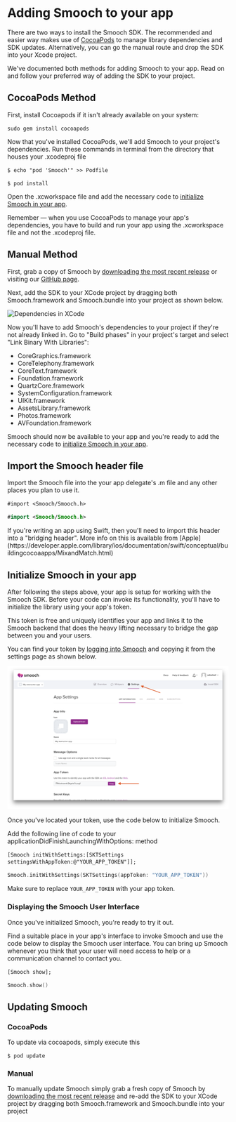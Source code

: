 # Adding Smooch to your app

There are two ways to install the Smooch SDK. The recommended and easier way makes use of [CocoaPods](http://cocoapods.org) to manage library dependencies and SDK updates. Alternatively, you can go the manual route and drop the SDK into your Xcode project.

We've documented both methods for adding Smooch to your app. Read on and follow your preferred way of adding the SDK to your project.

## CocoaPods Method

First, install Cocoapods if it isn't already available on your system: 

```
sudo gem install cocoapods
```

Now that you've installed CocoaPods, we'll add Smooch to your project's dependencies. Run these commands in terminal from the directory that houses your .xcodeproj file

```
$ echo "pod 'Smooch'" >> Podfile
```

```
$ pod install
```

Open the .xcworkspace file and add the necessary code to [initialize Smooch in your app](#import-the-smooch-header-file). 

<aside class="notice">
Remember — when you use CocoaPods to manage your app's dependencies, you have to build and run your app using the .xcworkspace file and not the .xcodeproj file.
</aside>

## Manual Method
First, grab a copy of Smooch by [downloading the most recent release](https://github.com/smooch/smooch-ios/archive/master.zip) or visiting our [GitHub page](https://github.com/smooch/smooch-ios).

Next, add the SDK to your XCode project by dragging both Smooch.framework and Smooch.bundle into your project as shown below.

![Dependencies in XCode](/images/dependencies.png)

Now you'll have to add Smooch's dependencies to your project if they're not already linked in. Go to "Build phases" in your project's target and select "Link Binary With Libraries":

 * CoreGraphics.framework
 * CoreTelephony.framework
 * CoreText.framework
 * Foundation.framework
 * QuartzCore.framework
 * SystemConfiguration.framework
 * UIKit.framework
 * AssetsLibrary.framework
 * Photos.framework
 * AVFoundation.framework

 Smooch should now be available to your app and you're ready to add the necessary code to [initialize Smooch in your app](#initialize-smooch-in-your-app).

## Import the Smooch header file

Import the Smooch file into the your app delegate's .m file and any other places you plan to use it.

```objective_c
#import <Smooch/Smooch.h>
```
```swift
#import <Smooch/Smooch.h>
```

<aside class="notice">
If you're writing an app using Swift, then you'll need to import this header into a "bridging header". More info on this is available from [Apple](https://developer.apple.com/library/ios/documentation/swift/conceptual/buildingcocoaapps/MixandMatch.html)
</aside>

## Initialize Smooch in your app


After following the steps above, your app is setup for working with the Smooch SDK. Before your code can invoke its functionality, you'll have to initialize the library using your app's token.

This token is free and uniquely identifies your app and links it to the Smooch backend that does the heavy lifting necessary to bridge the gap between you and your users.

You can find your token by [logging into Smooch](https://app.smooch.io) and copying it from the settings page as shown below.

![App Token on Overview Page](/images/apptoken.png)

Once you've located your token, use the code below to initialize Smooch.


Add the following line of code to your applicationDidFinishLaunchingWithOptions: method

```objective_c
[Smooch initWithSettings:[SKTSettings settingsWithAppToken:@"YOUR_APP_TOKEN"]];
```
```swift
Smooch.initWithSettings(SKTSettings(appToken: "YOUR_APP_TOKEN"))
```

Make sure to replace `YOUR_APP_TOKEN` with your app token.

### Displaying the Smooch User Interface

Once you've initialized Smooch, you're ready to try it out. 

Find a suitable place in your app's interface to invoke Smooch and use the code below to display the Smooch user interface. You can bring up Smooch whenever you think that your user will need access to help or a communication channel to contact you.

```objective_c
[Smooch show];
```
```swift
Smooch.show()
```

## Updating Smooch

### CocoaPods

To update via cocoapods, simply execute this

```
$ pod update
```

### Manual

To manually update Smooch simply grab a fresh copy of Smooch by [downloading the most recent release](https://github.com/smooch/smooch-ios/archive/master.zip) and re-add the SDK to your XCode project by dragging both Smooch.framework and Smooch.bundle into your project